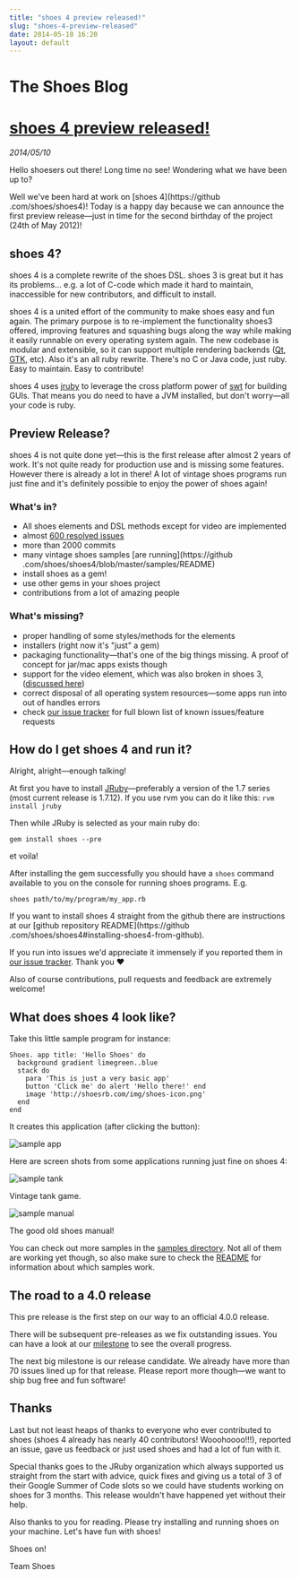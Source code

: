 ```yaml
---
title: "shoes 4 preview released!"
slug: "shoes-4-preview-released"
date: 2014-05-10 16:20
layout: default
---
```


<div class='jumbotron'>
  <h1>The Shoes Blog</h1>
</div>
<h1><a href="{{ post.url }}">shoes 4 preview released!</a></h1>
<em>2014/05/10</em>

Hello shoesers out there! Long time no see! Wondering what we have been up to?

Well we've been hard at work on [shoes 4](https://github
.com/shoes/shoes4)! Today is a happy day because we can announce the
first preview release—just in time for the second birthday of the project
(24th of May 2012)!

## shoes 4?

shoes 4 is a complete rewrite of the shoes DSL. shoes 3 is great but it has its
 problems... e.g. a lot of C-code which made it hard to maintain, inaccessible
 for new contributors, and difficult to install.

shoes 4 is a united effort of the community to make shoes easy and fun again.
 The primary purpose is to re-implement the functionality shoes3 offered,
 improving features and squashing bugs along the way while making it easily
 runnable on every operating system again. The new codebase is modular and
 extensible, so it can support multiple rendering backends
 ([Qt](http://qt-project.org/), [GTK](http://www.gtk.org/), etc). Also
 it's an all ruby rewrite. There's no C or Java code, just ruby. Easy to
 maintain. Easy to contribute!

shoes 4 uses [jruby](http://jruby.org/) to leverage the cross platform power of
[swt](http://www.eclipse.org/swt/) for building GUIs. That means you do need to have a
JVM installed, but don't worry—all your code is ruby.

## Preview Release?

shoes 4 is not quite done yet—this is the first release after almost 2 years
 of work. It's not quite ready for production use and is missing some
 features. However there is already a lot in there! A lot of vintage shoes
  programs run just fine and it's definitely possible to enjoy the power of
  shoes again!

### What's in?

* All shoes elements and DSL methods except for video are implemented
* almost [600 resolved issues](https://github.com/shoes/shoes4/issues?state=closed)
* more than 2000 commits
* many vintage shoes samples [are running](https://github
.com/shoes/shoes4/blob/master/samples/README)
* install shoes as a gem!
* use other gems in your shoes project
* contributions from a lot of amazing people

### What's missing?

* proper handling of some styles/methods for the elements
* installers (right now it's "just" a gem)
* packaging functionality—that's one of the big things missing. A proof of
concept for jar/mac apps exists though
* support for the video element, which was also broken in shoes 3, ([discussed here](https://github.com/shoes/shoes4/issues/113))
* correct disposal of all operating system resources—some apps run into
out of handles errors
* check [our issue tracker](https://github.com/shoes/shoes4/issues) for full
blown list of known issues/feature requests

## How do I get shoes 4 and run it?

Alright, alright—enough talking!

At first you have to install [JRuby](http://jruby.org/)—preferably a
version of the 1.7 series (most current release is 1.7.12). If you use rvm
you can do it like this: `rvm install jruby`

Then while JRuby is selected as your main ruby do:

    gem install shoes --pre

et voila!

After installing the gem successfully you should have a `shoes` command
available to you on the console for running shoes programs. E.g.

    shoes path/to/my/program/my_app.rb

If you want to install shoes 4 straight from the github there are
instructions at our [github repository README](https://github
.com/shoes/shoes4#installing-shoes4-from-github).

If you run into issues we'd appreciate it immensely if you reported them in [our issue tracker](https://github.com/shoes/shoes4/issues). Thank you ♥

Also of course contributions, pull requests and feedback are extremely welcome!

## What does shoes 4 look like?

Take this little sample program for instance:


<pre><code>Shoes. app title: 'Hello Shoes' do
  background gradient limegreen..blue
  stack do
    para 'This is just a very basic app'
    button 'Click me' do alert 'Hello there!' end
    image 'http://shoesrb.com/img/shoes-icon.png'
  end
end</code></pre>

It creates this application (after clicking the button):

![sample app](/img/sample_app.png)

Here are screen shots from some applications running just fine on shoes 4:

![sample tank](/img/sample_tank.png)

Vintage tank game.

![sample manual](/img/sample_manual.png)

The good old shoes manual!

You can check out more samples in the [samples directory](https://github.com/shoes/shoes4/blob/master/samples/).
Not all of them are working yet though, so also make sure to check the [README](https://github.com/shoes/shoes4/blob/master/samples/README)
for information about which samples work.

## The road to a 4.0 release

This pre release is the first step on our way to an official 4.0.0
release.

There will be subsequent pre-releases as we fix outstanding issues. You can have a look at our
[milestone](https://github.com/shoes/shoes4/issues/milestones) to see the overall progress.

The next big milestone is our release candidate. We already have more than 70 issues lined up
 for that release. Please report more though—we want to ship bug free and fun software!

## Thanks

Last but not least heaps of thanks to everyone who ever contributed to shoes
(shoes 4 already has nearly 40 contributors! Wooohoooo!!!), reported an issue,
gave us feedback or just used shoes and had a lot of fun with it.

Special thanks goes to the JRuby organization which always supported us
straight from the start with advice, quick fixes and giving us a total of 3
of their Google Summer of Code slots so we could have students working on
shoes for 3 months. This release wouldn't have happened yet without their help.

 Also thanks to you for reading. Please try installing and running shoes on your
 machine. Let's have fun with shoes!

 Shoes on!

 Team Shoes
